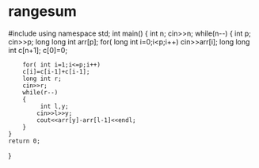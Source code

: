 # rangesum
#include <iostream>
using namespace std;
int main()
{
  int n;
	cin>>n;
	while(n--)
	{
		 int p;
		cin>>p;
		long long int arr[p];
		for( long int i=0;i<p;i++)
		cin>>arr[i];
		long long int c[n+1];
		c[0]=0;
		
		for( int i=1;i<=p;i++)
		c[i]=c[i-1]+c[i-1];
		long int r;
		cin>>r;
		while(r--)
		{
			 int l,y;
			cin>>l>>y;
			cout<<arr[y]-arr[l-1]<<endl;
		}
	}
    return 0;
}
